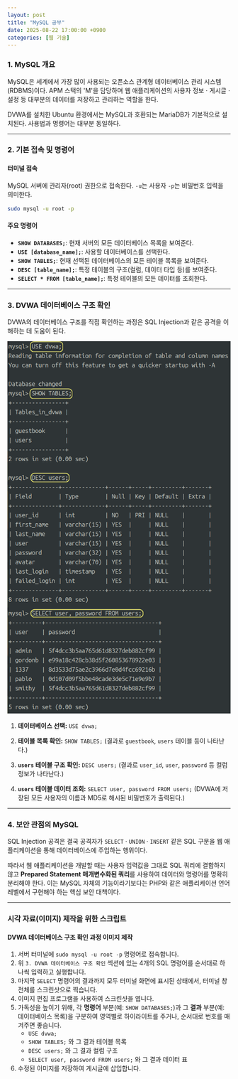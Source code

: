```yaml
---
layout: post
title: "MySQL 공부"
date: 2025-08-22 17:00:00 +0900
categories: [웹 기술]
---
```


### 1. MySQL 개요

MySQL은 세계에서 가장 많이 사용되는 오픈소스 관계형 데이터베이스 관리 시스템(RDBMS)이다. APM 스택의 'M'을 담당하며 웹 애플리케이션의 사용자 정보 · 게시글 · 설정 등 대부분의 데이터를 저장하고 관리하는 역할을 한다.

DVWA를 설치한 Ubuntu 환경에서는 MySQL과 호환되는 MariaDB가 기본적으로 설치된다. 사용법과 명령어는 대부분 동일하다.

---

### 2. 기본 접속 및 명령어

#### **터미널 접속**
MySQL 서버에 관리자(root) 권한으로 접속한다. `-u`는 사용자 `-p`는 비밀번호 입력을 의미한다.
```bash
sudo mysql -u root -p
```

#### **주요 명령어**
*   **`SHOW DATABASES;`**: 현재 서버의 모든 데이터베이스 목록을 보여준다.
*   **`USE [database_name];`**: 사용할 데이터베이스를 선택한다.
*   **`SHOW TABLES;`**: 현재 선택된 데이터베이스의 모든 테이블 목록을 보여준다.
*   **`DESC [table_name];`**: 특정 테이블의 구조(컬럼, 데이터 타입 등)를 보여준다.
*   **`SELECT * FROM [table_name];`**: 특정 테이블의 모든 데이터를 조회한다.

---

### 3. DVWA 데이터베이스 구조 확인

DVWA의 데이터베이스 구조를 직접 확인하는 과정은 SQL Injection과 같은 공격을 이해하는 데 도움이 된다.

   ![MysqlDatabase](/assets/images/Mysql_1.png)

1.  **데이터베이스 선택:**
    `USE dvwa;`

2.  **테이블 목록 확인:**
    `SHOW TABLES;`
    (결과로 `guestbook`, `users` 테이블 등이 나타난다.)

3.  **`users` 테이블 구조 확인:**
    `DESC users;`
    (결과로 `user_id`, `user`, `password` 등 컬럼 정보가 나타난다.)

4.  **`users` 테이블 데이터 조회:**
    `SELECT user, password FROM users;`
    (DVWA에 저장된 모든 사용자의 이름과 MD5로 해시된 비밀번호가 출력된다.)

---

### 4. 보안 관점의 MySQL

SQL Injection 공격은 결국 공격자가 `SELECT` · `UNION` · `INSERT` 같은 SQL 구문을 웹 애플리케이션을 통해 데이터베이스에 주입하는 행위이다.

따라서 웹 애플리케이션을 개발할 때는 사용자 입력값을 그대로 SQL 쿼리에 결합하지 않고 **Prepared Statement 매개변수화된 쿼리**를 사용하여 데이터와 명령어를 명확히 분리해야 한다. 이는 MySQL 자체의 기능이라기보다는 PHP와 같은 애플리케이션 언어 레벨에서 구현해야 하는 핵심 보안 대책이다.

<hr class="short-rule">





### 시각 자료(이미지) 제작을 위한 스크립트

#### **DVWA 데이터베이스 구조 확인 과정 이미지 제작**

1.  서버 터미널에 `sudo mysql -u root -p` 명령어로 접속합니다.
2.  위 `3. DVWA 데이터베이스 구조 확인` 섹션에 있는 4개의 SQL 명령어를 순서대로 하나씩 입력하고 실행합니다.
3.  마지막 `SELECT` 명령어의 결과까지 모두 터미널 화면에 표시된 상태에서, 터미널 창 전체를 스크린샷으로 찍습니다.
4.  이미지 편집 프로그램을 사용하여 스크린샷을 엽니다.
5.  가독성을 높이기 위해, 각 **명령어** 부분(예: `SHOW DATABASES;`)과 그 **결과** 부분(예: 데이터베이스 목록)을 구분하여 영역별로 하이라이트를 주거나, 순서대로 번호를 매겨주면 좋습니다.
    *   `USE dvwa;`
    *   `SHOW TABLES;` 와 그 결과 테이블 목록
    *   `DESC users;` 와 그 결과 컬럼 구조
    *   `SELECT user, password FROM users;` 와 그 결과 데이터 표
6.  수정된 이미지를 저장하여 게시글에 삽입합니다.
